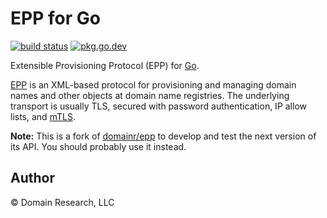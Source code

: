 # EPP for Go

[![build status](https://img.shields.io/github/actions/workflow/status/domainr/epp2/go.yaml?branch=main)](https://github.com/domainr/epp2/actions)
[![pkg.go.dev](https://img.shields.io/badge/docs-pkg.go.dev-blue.svg)](https://pkg.go.dev/github.com/domainr/epp2)

Extensible Provisioning Protocol (EPP) for [Go](https://go.dev/).

[EPP](https://datatracker.ietf.org/doc/rfc5730/) is an XML-based protocol for provisioning and managing domain names and other objects at domain name registries. The underlying transport is usually TLS, secured with password authentication, IP allow lists, and [mTLS](https://en.wikipedia.org/wiki/Mutual_authentication).

**Note:** This is a fork of [domainr/epp](https://github.com/domainr/epp) to develop and test the next version of its API. You should probably use it instead.

## Author

© Domain Research, LLC
